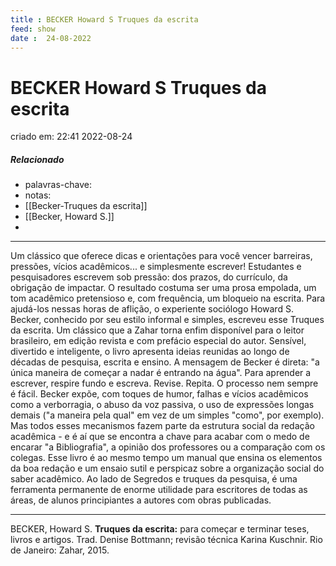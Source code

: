 ```yaml
---
title : BECKER Howard S Truques da escrita
feed: show
date :  24-08-2022
---
```

# BECKER Howard S Truques da escrita
criado em: 22:41 2022-08-24

##### Relacionado
- palavras-chave: 
- notas:
- [[Becker-Truques da escrita]]
- [[Becker, Howard S.]]
- 

---
Um clássico que oferece dicas e orientações para você vencer barreiras, pressões, vícios acadêmicos... e simplesmente escrever! Estudantes e pesquisadores escrevem sob pressão: dos prazos, do currículo, da obrigação de impactar. O resultado costuma ser uma prosa empolada, um tom acadêmico pretensioso e, com frequência, um bloqueio na escrita. Para ajudá-los nessas horas de aflição, o experiente sociólogo Howard S. Becker, conhecido por seu estilo informal e simples, escreveu esse Truques da escrita. Um clássico que a Zahar torna enfim disponível para o leitor brasileiro, em edição revista e com prefácio especial do autor. Sensível, divertido e inteligente, o livro apresenta ideias reunidas ao longo de décadas de pesquisa, escrita e ensino. A mensagem de Becker é direta: "a única maneira de começar a nadar é entrando na água". Para aprender a escrever, respire fundo e escreva. Revise. Repita. O processo nem sempre é fácil. Becker expõe, com toques de humor, falhas e vícios acadêmicos como a verborragia, o abuso da voz passiva, o uso de expressões longas demais ("a maneira pela qual" em vez de um simples "como", por exemplo). Mas todos esses mecanismos fazem parte da estrutura social da redação acadêmica - e é aí que se encontra a chave para acabar com o medo de encarar "a Bibliografia", a opinião dos professores ou a comparação com os colegas. Esse livro é ao mesmo tempo um manual que ensina os elementos da boa redação e um ensaio sutil e perspicaz sobre a organização social do saber acadêmico. Ao lado de Segredos e truques da pesquisa, é uma ferramenta permanente de enorme utilidade para escritores de todas as áreas, de alunos principiantes a autores com obras publicadas.

---

BECKER, Howard S. **Truques da escrita:** para começar e terminar teses, livros e artigos. Trad. Denise Bottmann; revisão técnica Karina Kuschnir. Rio de Janeiro: Zahar, 2015.